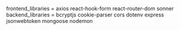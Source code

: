 frontend_libraries = axios react-hook-form react-router-dom sonner
backend_libraries = bcryptjs cookie-parser cors dotenv express jsonwebtoken mongoose nodemon
